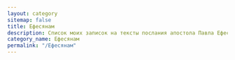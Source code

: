 ```yaml
---
layout: category
sitemap: false
title: Ефесянам
description: Список моих записок на тексты послания апостола Павла Ефесянам
category_name: Ефесянам
permalink: "/Ефесянам"
---
```

